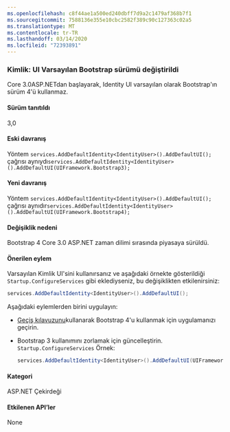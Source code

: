 ```yaml
---
ms.openlocfilehash: c8f44ae1a500ed240dbff7d9a2c1479af368b7f1
ms.sourcegitcommit: 7588136e355e10cbc2582f389c90c127363c02a5
ms.translationtype: MT
ms.contentlocale: tr-TR
ms.lasthandoff: 03/14/2020
ms.locfileid: "72393891"
---
```

### <a name="identity-default-bootstrap-version-of-ui-changed"></a>Kimlik: UI Varsayılan Bootstrap sürümü değiştirildi

Core 3.0ASP.NETdan başlayarak, Identity UI varsayılan olarak Bootstrap'ın sürüm 4'ü kullanmaz.

#### <a name="version-introduced"></a>Sürüm tanıtıldı

3,0

#### <a name="old-behavior"></a>Eski davranış

Yöntem `services.AddDefaultIdentity<IdentityUser>().AddDefaultUI();` çağrısı aynıydı`services.AddDefaultIdentity<IdentityUser>().AddDefaultUI(UIFramework.Bootstrap3);`

#### <a name="new-behavior"></a>Yeni davranış

Yöntem `services.AddDefaultIdentity<IdentityUser>().AddDefaultUI();` çağrısı aynıdır`services.AddDefaultIdentity<IdentityUser>().AddDefaultUI(UIFramework.Bootstrap4);`

#### <a name="reason-for-change"></a>Değişiklik nedeni

Bootstrap 4 Core 3.0 ASP.NET zaman dilimi sırasında piyasaya sürüldü.

#### <a name="recommended-action"></a>Önerilen eylem

Varsayılan Kimlik UI'sini kullanırsanız ve aşağıdaki örnekte gösterildiği `Startup.ConfigureServices` gibi eklediyseniz, bu değişiklikten etkilenirsiniz:

```csharp
services.AddDefaultIdentity<IdentityUser>().AddDefaultUI();
```

Aşağıdaki eylemlerden birini uygulayın:

- [Geçiş kılavuzunu](https://getbootstrap.com/docs/4.0/migration)kullanarak Bootstrap 4'u kullanmak için uygulamanızı geçirin.
- Bootstrap 3 kullanımını zorlamak için güncelleştirin. `Startup.ConfigureServices` Örnek:

    ```csharp
    services.AddDefaultIdentity<IdentityUser>().AddDefaultUI(UIFramework.Bootstrap3);
    ```

#### <a name="category"></a>Kategori

ASP.NET Çekirdeği

#### <a name="affected-apis"></a>Etkilenen API’ler

None

<!-- 

#### Affected APIs

Not detectable via API analysis

-->
